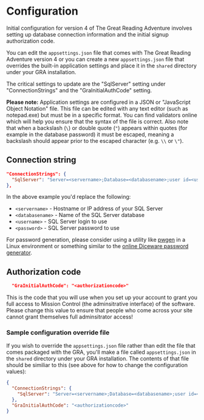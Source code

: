 # Configuration

Initial configuration for version 4 of The Great Reading Adventure involves setting up database connection information and the initial signup authorization code.

You can edit the `appsettings.json` file that comes with The Great Reading Adventure version 4 or you can create a new `appsettings.json` file that overrides the built-in application settings and place it in the `shared` directory under your GRA installation.

The critical settings to update are the "SqlServer" setting under "ConnectionStrings" and the "GraInitialAuthCode" setting.

**Please note:** Application settings are configured in a JSON or "JavaScript Object Notation" file. This file can be edited with any text editor (such as notepad.exe) but must be in a specific format. You can find validators online which will help you ensure that the syntax of the file is correct. Also note that when a backslash (`\`) or double quote (`"`) appears within quotes (for example in the database password) it must be escaped, meaning a backslash should appear prior to the escaped character (e.g. `\\` or `\"`).

## Connection string

```json
"ConnectionStrings": {
  "SqlServer": "Server=<servername>;Database=<databasename>;user id=<username>;password=<password>;MultipleActiveResultSets=true"
},
```

In the above example you'd replace the following:

- `<servername>` - Hostname or IP address of your SQL Server
- `<databasename>` - Name of the SQL Server database
- `<username>` - SQL Server login to use
- `<password>` - SQL Server password to use

For password generation, please consider using a utility like [pwgen](https://github.com/tytso/pwgen) in a Linux environment or something similar to the [online Diceware password generator](https://www.rempe.us/diceware/#eff).

## Authorization code

```json
  "GraInitialAuthCode": "<authorizationcode>"
```

This is the code that you will use when you set up your account to grant you full access to Mission Control (the adminsitrative interface) of the software. Please change this value to ensure that people who come across your site cannot grant themselves full adminsitrator access!

### Sample configuration override file

If you wish to override the `appsettings.json` file rather than edit the file that comes packaged with the GRA, you'll make a file called `appsettings.json` in the `shared` directory under your GRA installation. The contents of that file should be similiar to this (see above for how to change the configuration values):

```json
{
  "ConnectionStrings": {
    "SqlServer": "Server=<servername>;Database=<databasename>;user id=<username>;password=<password>;MultipleActiveResultSets=true"
  },
  "GraInitialAuthCode": "<authorizationcode>"
}
```
